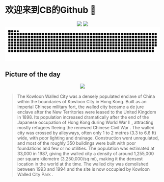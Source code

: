 
# 欢迎来到CB的Github 👋

<div align="center">
  <img height="137px" src="https://github-readme-stats.vercel.app/api?username=SuperCB&show_icons=true&theme=radical" />
  <img height="137px" src="https://github-readme-stats.vercel.app/api/top-langs/?username=SuperCB&hide_title=true&hide_border=true&layout=compact&langs_count=6&text_color=000&icon_color=fff" />
</div>


<div align="center">
    <img src="./contribution-snake/github-contribution-grid-snake.svg" />
</div>



## Picture of the day
<div align="center">
  <img width=400px src="https://upload.wikimedia.org/wikipedia/commons/thumb/a/a7/Kowloon_Walled_City_-_1989_Aerial.jpg/750px-Kowloon_Walled_City_-_1989_Aerial.jpg" />
</div>

>The  Kowloon Walled City  was a densely populated  enclave  of China within the boundaries of  Kowloon City  in Hong Kong. Built as an Imperial Chinese military fort, the walled city became a  de jure  enclave after the  New Territories  were leased to the United Kingdom in 1898. Its population increased dramatically after the end of the  Japanese occupation of Hong Kong  during  World War II , attracting mostly refugees fleeing the renewed  Chinese Civil War . The walled city was crossed by alleyways, often only 1 to 2 metres (3.3 to 6.6 ft) wide, with poor lighting and drainage. Construction went unregulated, and most of the roughly 350 buildings were built with poor foundations and few or no utilities. The population was estimated at 33,000 in 1987, giving the walled city a density of around 1,255,000 per square kilometre (3,250,000/sq mi), making it the densest location in the world at the time. The walled city was demolished between 1993 and 1994 and the site is now occupied by  Kowloon Walled City Park .


